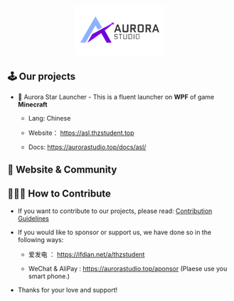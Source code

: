 <p align="center">
  <img src="./logo.png" alt="aslogo" width="200"/>
</p>

## 🕹️ Our projects
- 🚩 Aurora Star Launcher - This is a fluent launcher on **WPF** of game **Minecraft**

  - Lang: Chinese

  - Website： https://asl.thzstudent.top
 
  - Docs: https://aurorastudio.top/docs/asl/
 
## 🎏 Website & Community
  
  
## 👨🏻‍🎨 How to Contribute
- If you want to contribute to our projects, please read: [Contribution Guidelines](#)

- If you would like to sponsor or support us, we have done so in the following ways:

  - 爱发电 ： https://ifdian.net/a/thzstudent
 
  - WeChat & AliPay : https://aurorastudio.top/aponsor  (Plaese use you smart phone.)
 
- Thanks for your love and support!
